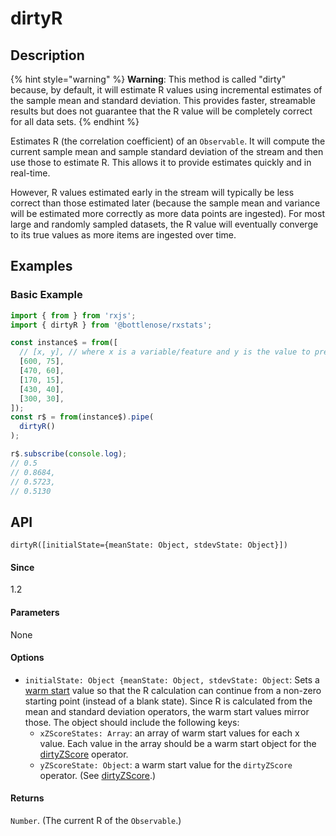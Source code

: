 # dirtyR

## Description

{% hint style="warning" %}
**Warning**: This method is called "dirty" because, by default, it will estimate R values using incremental estimates of the sample mean and standard deviation. This provides faster, streamable results but does not guarantee that the R value will be completely correct for all data sets.
{% endhint %}

Estimates R (the correlation coefficient) of an `Observable`. It will compute the current sample mean and sample standard deviation of the stream and then use those to estimate R.  This allows it to provide estimates quickly and in real-time.

However, R values estimated early in the stream will typically be less correct than those estimated later (because the sample mean and variance will be estimated more correctly as more data points are ingested).  For most large and randomly sampled datasets, the R value will eventually converge to its true values as more items are ingested over time.

## Examples

### Basic Example
```javascript
import { from } from 'rxjs';
import { dirtyR } from '@bottlenose/rxstats';

const instance$ = from([
  // [x, y], // where x is a variable/feature and y is the value to predict
  [600, 75],
  [470, 60],
  [170, 15],
  [430, 40],
  [300, 30],
]);
const r$ = from(instance$).pipe(
  dirtyR()
);

r$.subscribe(console.log);
// 0.5
// 0.8684,
// 0.5723,
// 0.5130
```

## API
```
dirtyR([initialState={meanState: Object, stdevState: Object}])
```

#### Since
1.2

#### Parameters
None

#### Options
* `initialState: Object {meanState: Object, stdevState: Object`: Sets a [warm start](https://buccaneerai.gitbook.com/bottlenose/data-analysis/rxstats/guides/warmstarts) value so that the R calculation can continue from a non-zero starting point (instead of a blank state).  Since R is calculated from the mean and standard deviation operators, the warm start values mirror those.  The object should include the following keys:
  * `xZScoreStates: Array`: an array of warm start values for each x value. Each value in the array should be a warm start object for the [dirtyZScore](https://buccaneerai.gitbook.com/bottlenose/data-analysis/rxstats/operators/dirtyZScore) operator.
  * `yZScoreState: Object`: a warm start value for the `dirtyZScore` operator. (See [dirtyZScore](https://buccaneerai.gitbook.com/bottlenose/data-analysis/rxstats/operators/dirtyZScore).)

#### Returns
`Number`. (The current R of the `Observable`.)


